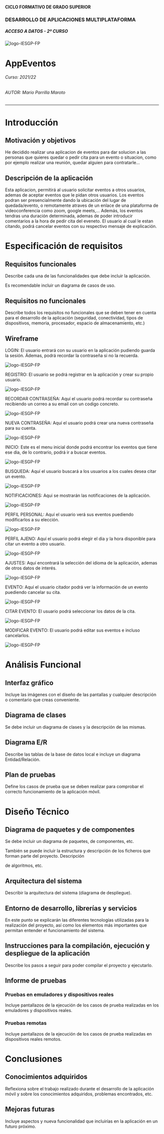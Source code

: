 #### CICLO FORMATIVO DE GRADO SUPERIOR

### DESARROLLO DE APLICACIONES MULTIPLATAFORMA

##### ACCESO A DATOS - 2º CURSO

![logo-IESGP-FP](./readmeAssets/logo-IESGP-FP.png)



# AppEventos

###### Curso: 2021/22

###### AUTOR: Mario Parrilla Maroto

------

# Introducción

## Motivación y objetivos

He decidido realizar una aplicacion de eventos para dar solucion a las personas que quieres quedar o pedir cita para un evento o situacion, como por ejemplo realizar una reunión, quedar alguien para contratarle...

## Descripción de la aplicación

Esta aplicacion, permitirá al usuario solicitar eventos a otros usuarios, ademas de aceptar eventos que le pidan otros usuarios. Los eventos podran ser presencialmente dando la ubicación del lugar de quedada/evento, o remotamente atraves de un enlace de una plataforma de videoconferencia como zoom, google meets,... Además, los eventos tendras una duración determinada, ademas de poder introducir comentarios a la hora de pedir cita del eveneto. El usuario al cual le estan citando, podrá cancelar eventos con su respectivo mensaje de explicación.

# Especificación de requisitos

## Requisitos funcionales

Describe cada una de las funcionalidades que debe incluir la aplicación. 

Es recomendable incluir un diagrama de casos de uso.

## Requisitos no funcionales

Describe todos los requisitos no funcionales que se deben tener en cuenta para el desarrollo de la aplicación (seguridad, conectividad, tipos de dispositivos, memoria, procesador, espacio de almacenamiento, etc.)

## Wireframe

LOGIN:
El usuario entrará con su usuario en la aplicación pudiendo guarda la sesión. Ádemas, podrá recordar la contraseña si no la recuerda.

![logo-IESGP-FP](./readmeAssets/wireframe/login.png)

REGISTRO:
El usuario se podrá registrar en la aplicación y crear su propio usuario.

![logo-IESGP-FP](./readmeAssets/wireframe/registro.png)

RECORDAR CONTRASEÑA:
Aquí el usuario podrá recordar su contraseña recibiendo un correo a su email con un codigo concreto.

![logo-IESGP-FP](./readmeAssets/wireframe/recordarContrasenna.png)

NUEVA CONTRASEÑA: 
Aquí el usuario podrá crear una nueva contraseña para su cuenta.

![logo-IESGP-FP](./readmeAssets/wireframe/nuevaContrasenna.png)

INICIO:
Este es el menu inicial donde podrá encontrar los eventos que tiene ese dia, de lo contrario, podrá ir a buscar eventos.

![logo-IESGP-FP](./readmeAssets/wireframe/inicio.png)

BUSQUEDA:
Aquí el usuario buscará a los usuarios a los cuales desea citar un evento.

![logo-IESGP-FP](./readmeAssets/wireframe/busqueda.png)

NOTIFICACIONES:
Aqui se mostrarán las notificaciones de la aplicación.

![logo-IESGP-FP](./readmeAssets/wireframe/notificaciones.png)

PERFIL PERSONAL:
Aquí el usuario verá sus eventos puediendo modificarlos a su elección.

![logo-IESGP-FP](./readmeAssets/wireframe/perfilPersonal.png)

PERFIL AJENO:
Aquí el usuario podrá elegir el dia y la hora disponible para citar un evento a otro usuario.

![logo-IESGP-FP](./readmeAssets/wireframe/perfilAjeno.png)

AJUSTES:
Aquí encontrará la selección del idioma de la aplicación, ademas de otros datos de interés.

![logo-IESGP-FP](./readmeAssets/wireframe/ajustes.png)

EVENTO:
Aquí el usuario citador podrá ver la información de un evento puediendo cancelar su cita.

![logo-IESGP-FP](./readmeAssets/wireframe/evento.png)

CITAR EVENTO:
El usuario podrá seleccionar los datos de la cita.

![logo-IESGP-FP](./readmeAssets/wireframe/citarEvento.png)


MODIFICAR EVENTO:
El usuario podrá editar sus eventos e incluso cancelarlos.

![logo-IESGP-FP](./readmeAssets/wireframe/modificarEvento.png)




# Análisis Funcional

## Interfaz gráfico

Incluye las imágenes con el diseño de las pantallas y cualquier descripción o comentario que creas conveniente.

## Diagrama de clases

Se debe incluir un diagrama de clases y la descripción de las mismas.

## Diagrama E/R

Describe las tablas de la base de datos local e incluye un diagrama Entidad/Relación.

## Plan de pruebas

Define los casos de prueba que se deben realizar para comprobar el correcto funcionamiento de la aplicación móvil.



# Diseño Técnico

## Diagrama de paquetes y de componentes

Se debe incluir un diagrama de paquetes, de componentes, etc.

También se puede incluir la estructura y descripción de los ficheros que forman parte del proyecto. Descripción 

de algoritmos, etc.

## Arquitectura del sistema

Describir la arquitectura del sistema (diagrama de despliegue).

## Entorno de desarrollo, librerías y servicios

En este punto se explicarán las diferentes tecnologías utilizadas para la realización del proyecto, así como los elementos más importantes que permitan entender el funcionamiento del sistema.

## Instrucciones para la compilación, ejecución y despliegue de la aplicación

Describe los pasos a seguir para poder compilar el proyecto y ejecutarlo.

## Informe de pruebas

### Pruebas en emuladores y dispositivos reales

Incluye pantallazos de la ejecución de los casos de prueba realizadas en los emuladores y dispositivos reales.

### Pruebas remotas

Incluye pantallazos de la ejecución de los casos de prueba realizadas en dispositivos reales remotos.



# Conclusiones

## Conocimientos adquiridos

Reflexiona sobre el trabajo realizado durante el desarrollo de la aplicación móvil y sobre los conocimientos adquiridos, problemas encontrados, etc.

## Mejoras futuras

Incluye aspectos y nueva funcionalidad que incluirías en la aplicación en un futuro próximo. 
